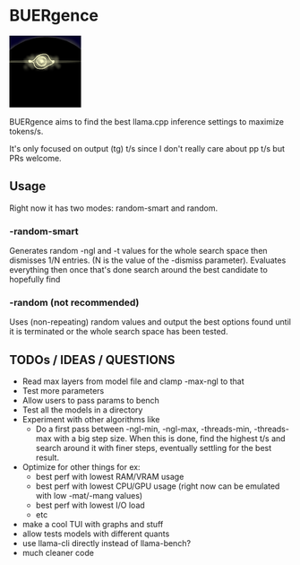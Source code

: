 # BUERgence

![BUER](logo.png)

BUERgence aims to find the best llama.cpp inference settings to maximize tokens/s.

It's only focused on output (tg) t/s since I don't really care about pp t/s but PRs welcome. 

## Usage

Right now it has two modes: random-smart and random.

### -random-smart
Generates random -ngl and -t values for the whole search space then dismisses 1/N entries. (N is the value of the -dismiss parameter). Evaluates everything then once that's done search around the best candidate to hopefully find 

### -random (not recommended)
Uses (non-repeating) random values and output the best options found until it is terminated or the whole search space has been tested.


## TODOs / IDEAS / QUESTIONS
- Read max layers from model file and clamp -max-ngl to that
- Test more parameters
- Allow users to pass params to bench
- Test all the models in a directory
- Experiment with other algorithms like
    - Do a first pass between -ngl-min, -ngl-max, -threads-min, -threads-max with a big step size. When this is done, find the highest t/s and search around it with finer steps, eventually settling for the best result.
- Optimize for other things for ex:
    - best perf with lowest RAM/VRAM usage
    - best perf with lowest CPU/GPU usage (right now can be emulated with low -mat/-mang values)
    - best perf with lowest I/O load
    - etc
- make a cool TUI with graphs and stuff
- allow tests models with different quants
- use llama-cli directly instead of llama-bench?
- much cleaner code
